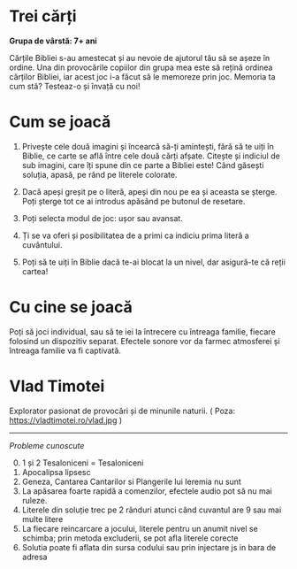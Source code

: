 # Trei cărți
<b>Grupa de vârstă: 7+ ani</b>

Cărțile Bibliei s-au amestecat și au nevoie de ajutorul tău să se așeze în ordine. 
Una din provocările copiilor din grupa mea este să rețină ordinea cărților Bibliei, iar acest joc i-a făcut să le memoreze prin joc. Memoria ta cum stă? Testeaz-o și învață cu noi!

# Cum se joacă

1. Privește cele două imagini și încearcă să-ți amintești, fără să te uiți în Biblie, ce carte se află între cele două cărți afșate. Citește și indiciul de sub imagini, care îți spune din ce parte a Bibliei este! Când găsești soluția, apasă, pe rând pe literele colorate.

2. Dacă apeși greșit pe o literă, apeși din nou pe ea și aceasta se șterge. Poți șterge tot ce ai introdus apăsând pe butonul de resetare.

3. Poți selecta modul de joc: ușor sau avansat. 

4. Ți se va oferi și posibilitatea de a primi ca indiciu prima literă a cuvântului. 

5. Poți să te uiți în Biblie dacă te-ai blocat la un nivel, dar asigură-te că reții cartea! 

# Cu cine se joacă

Poți să joci individual, sau să te iei la întrecere cu întreaga familie, fiecare folosind un dispozitiv separat. Efectele sonore vor da farmec atmosferei și întreaga familie va fi captivată. 


# Vlad Timotei
Explorator pasionat de provocări și de minunile naturii. 
( Poza: https://vladtimotei.ro/vlad.jpg )

<hr>

<i> Probleme cunoscute </i>


0. 1 și 2 Tesaloniceni = Tesaloniceni
1. Apocalipsa lipsesc
2. Geneza, Cantarea Cantarilor si Plangerile lui Ieremia nu sunt
3. La apăsarea foarte rapidă a comenzilor, efectele audio pot să nu mai ruleze.  
4. Literele din soluție trec pe 2 rânduri atunci când cuvantul are 9 sau mai multe litere
5. La fiecare reincarcare a jocului, literele pentru un anumit nivel se schimba; prin metoda excluderii, se pot afla literele corecte
6. Solutia poate fi aflata din sursa codului sau prin injectare js in bara de adresa
